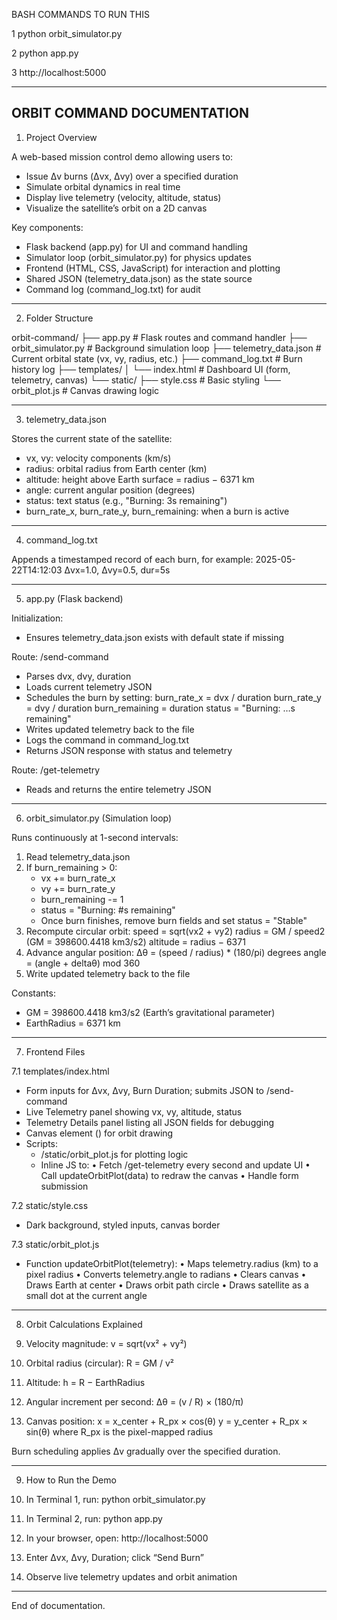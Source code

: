 BASH COMMANDS TO RUN THIS

1
python orbit_simulator.py

2
python app.py

3
http://localhost:5000

--------------------------------------------------------------------
ORBIT COMMAND DOCUMENTATION
--------------------------------------------------------------------

1. Project Overview

A web-based mission control demo allowing users to:
  - Issue Δv burns (Δvx, Δvy) over a specified duration
  - Simulate orbital dynamics in real time
  - Display live telemetry (velocity, altitude, status)
  - Visualize the satellite’s orbit on a 2D canvas

Key components:
  - Flask backend (app.py) for UI and command handling
  - Simulator loop (orbit_simulator.py) for physics updates
  - Frontend (HTML, CSS, JavaScript) for interaction and plotting
  - Shared JSON (telemetry_data.json) as the state source
  - Command log (command_log.txt) for audit

--------------------------------------------------------------------

2. Folder Structure

orbit-command/
├── app.py                  # Flask routes and command handler
├── orbit_simulator.py      # Background simulation loop
├── telemetry_data.json     # Current orbital state (vx, vy, radius, etc.)
├── command_log.txt         # Burn history log
├── templates/
│   └── index.html          # Dashboard UI (form, telemetry, canvas)
└── static/
    ├── style.css           # Basic styling
    └── orbit_plot.js       # Canvas drawing logic

--------------------------------------------------------------------

3. telemetry_data.json

Stores the current state of the satellite:
  - vx, vy: velocity components (km/s)
  - radius: orbital radius from Earth center (km)
  - altitude: height above Earth surface = radius − 6371 km
  - angle: current angular position (degrees)
  - status: text status (e.g., "Burning: 3s remaining")
  - burn_rate_x, burn_rate_y, burn_remaining: when a burn is active

--------------------------------------------------------------------

4. command_log.txt

Appends a timestamped record of each burn, for example:
2025-05-22T14:12:03 Δvx=1.0, Δvy=0.5, dur=5s

--------------------------------------------------------------------

5. app.py (Flask backend)

Initialization:
  - Ensures telemetry_data.json exists with default state if missing

Route: /send-command
  - Parses dvx, dvy, duration
  - Loads current telemetry JSON
  - Schedules the burn by setting:
      burn_rate_x = dvx / duration
      burn_rate_y = dvy / duration
      burn_remaining = duration
      status = "Burning: …s remaining"
  - Writes updated telemetry back to the file
  - Logs the command in command_log.txt
  - Returns JSON response with status and telemetry

Route: /get-telemetry
  - Reads and returns the entire telemetry JSON

--------------------------------------------------------------------

6. orbit_simulator.py (Simulation loop)

Runs continuously at 1-second intervals:
  1. Read telemetry_data.json
  2. If burn_remaining > 0:
       - vx += burn_rate_x
       - vy += burn_rate_y
       - burn_remaining -= 1
       - status = "Burning: #s remaining"
       - Once burn finishes, remove burn fields and set status = "Stable"
  3. Recompute circular orbit:
       speed = sqrt(vx2 + vy2)
       radius = GM / speed2      (GM = 398600.4418 km3/s2)
       altitude = radius − 6371
  4. Advance angular position:
       Δθ = (speed / radius) * (180/pi) degrees
       angle = (angle + deltaθ) mod 360
  5. Write updated telemetry back to the file

Constants:
  - GM = 398600.4418 km3/s2 (Earth’s gravitational parameter)
  - EarthRadius = 6371 km

--------------------------------------------------------------------

7. Frontend Files

7.1 templates/index.html
  - Form inputs for Δvx, Δvy, Burn Duration; submits JSON to /send-command
  - Live Telemetry panel showing vx, vy, altitude, status
  - Telemetry Details panel listing all JSON fields for debugging
  - Canvas element (<canvas id="orbitCanvas">) for orbit drawing
  - Scripts:
      - /static/orbit_plot.js for plotting logic
      - Inline JS to:
          • Fetch /get-telemetry every second and update UI
          • Call updateOrbitPlot(data) to redraw the canvas
          • Handle form submission

7.2 static/style.css
  - Dark background, styled inputs, canvas border

7.3 static/orbit_plot.js
  - Function updateOrbitPlot(telemetry):
      • Maps telemetry.radius (km) to a pixel radius
      • Converts telemetry.angle to radians
      • Clears canvas
      • Draws Earth at center
      • Draws orbit path circle
      • Draws satellite as a small dot at the current angle

--------------------------------------------------------------------

8. Orbit Calculations Explained

1. Velocity magnitude: v = sqrt(vx² + vy²)
2. Orbital radius (circular): R = GM / v²
3. Altitude: h = R − EarthRadius
4. Angular increment per second: Δθ = (v / R) × (180/π)
5. Canvas position:
     x = x_center + R_px × cos(θ)
     y = y_center + R_px × sin(θ)
   where R_px is the pixel-mapped radius

Burn scheduling applies Δv gradually over the specified duration.

--------------------------------------------------------------------

9. How to Run the Demo

1. In Terminal 1, run:
     python orbit_simulator.py
2. In Terminal 2, run:
     python app.py
3. In your browser, open:
     http://localhost:5000
4. Enter Δvx, Δvy, Duration; click “Send Burn”
5. Observe live telemetry updates and orbit animation

--------------------------------------------------------------------

End of documentation.
